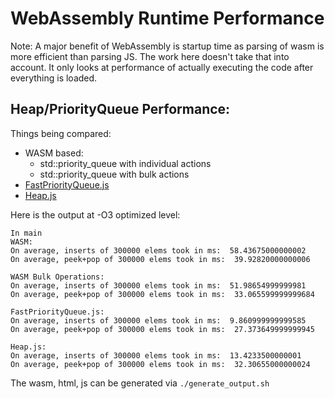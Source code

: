 WebAssembly Runtime Performance
===========================

Note: A major benefit of WebAssembly is startup time as parsing of
wasm is more efficient than parsing JS. The work here doesn't take that into
account. It only looks at performance of actually executing the code after
everything is loaded.


## Heap/PriorityQueue Performance:

Things being compared:

 - WASM based:
   - std::priority_queue with individual actions
   - std::priority_queue with bulk actions
 - [FastPriorityQueue.js](https://github.com/lemire/FastPriorityQueue.js)
 - [Heap.js](https://github.com/qiao/heap.js)

Here is the output at -O3 optimized level:
```
In main
WASM:
On average, inserts of 300000 elems took in ms:  58.43675000000002
On average, peek+pop of 300000 elems took in ms:  39.92820000000006

WASM Bulk Operations: 
On average, inserts of 300000 elems took in ms:  51.98654999999981
On average, peek+pop of 300000 elems took in ms:  33.065599999999684

FastPriorityQueue.js: 
On average, inserts of 300000 elems took in ms:  9.860999999999585
On average, peek+pop of 300000 elems took in ms:  27.373649999999945

Heap.js: 
On average, inserts of 300000 elems took in ms:  13.4233500000001
On average, peek+pop of 300000 elems took in ms:  32.30655000000024
```

The wasm, html, js can be generated via `./generate_output.sh`
